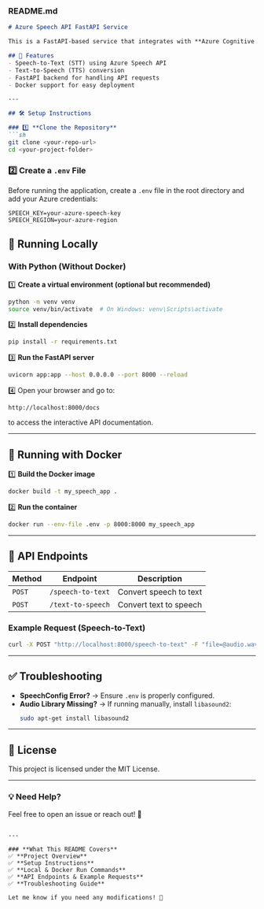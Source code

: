 


### **README.md**
```markdown
# Azure Speech API FastAPI Service

This is a FastAPI-based service that integrates with **Azure Cognitive Services Speech API** for speech-to-text and text-to-speech functionalities.

## 🚀 Features
- Speech-to-Text (STT) using Azure Speech API
- Text-to-Speech (TTS) conversion
- FastAPI backend for handling API requests
- Docker support for easy deployment

---

## 🛠 Setup Instructions

### 1️⃣ **Clone the Repository**
```sh
git clone <your-repo-url>
cd <your-project-folder>
```

### 2️⃣ **Create a `.env` File**
Before running the application, create a `.env` file in the root directory and add your Azure credentials:
```
SPEECH_KEY=your-azure-speech-key
SPEECH_REGION=your-azure-region
```


## 🔧 Running Locally

### **With Python (Without Docker)**
1️⃣ **Create a virtual environment (optional but recommended)**
```sh
python -m venv venv
source venv/bin/activate  # On Windows: venv\Scripts\activate
```

2️⃣ **Install dependencies**
```sh
pip install -r requirements.txt
```

3️⃣ **Run the FastAPI server**
```sh
uvicorn app:app --host 0.0.0.0 --port 8000 --reload
```

4️⃣ Open your browser and go to:
```
http://localhost:8000/docs
```
to access the interactive API documentation.

---

## 🐳 Running with Docker

1️⃣ **Build the Docker image**
```sh
docker build -t my_speech_app .
```

2️⃣ **Run the container**
```sh
docker run --env-file .env -p 8000:8000 my_speech_app
```

---

## 📡 API Endpoints

| Method | Endpoint         | Description |
|--------|----------------|-------------|
| `POST` | `/speech-to-text` | Convert speech to text |
| `POST` | `/text-to-speech` | Convert text to speech |

### **Example Request (Speech-to-Text)**
```sh
curl -X POST "http://localhost:8000/speech-to-text" -F "file=@audio.wav"
```

---

## ✅ Troubleshooting
- **SpeechConfig Error?** → Ensure `.env` is properly configured.
- **Audio Library Missing?** → If running manually, install `libasound2`:
  ```sh
  sudo apt-get install libasound2
  ```

---

## 📜 License
This project is licensed under the MIT License.

---

### 💡 Need Help?
Feel free to open an issue or reach out! 🚀
```

---

### **What This README Covers**
✅ **Project Overview**  
✅ **Setup Instructions**  
✅ **Local & Docker Run Commands**  
✅ **API Endpoints & Example Requests**  
✅ **Troubleshooting Guide**  

Let me know if you need any modifications! 🚀
